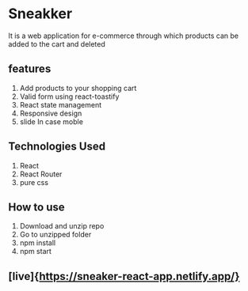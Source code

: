 # Sneakker
 It is a web application for e-commerce through which products can be added to the cart and deleted
## features
1. Add products to your shopping cart
2. Valid form using react-toastify
3. React state management
4. Responsive design
5. slide In case moble
## Technologies Used
1. React
2. React Router
3. pure css
## How to use
1. Download and unzip repo
2. Go to unzipped folder
3. npm install
4. npm start
## [live]{https://sneaker-react-app.netlify.app/}
